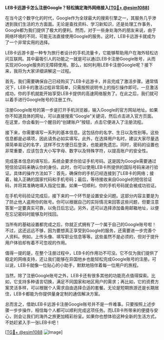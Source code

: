 **LEB卡远游卡怎么注册Google？轻松搞定海外网络接入[[TG💪+ @esim1088](https://t.me/s/esim1088)]**

在当今这个数字化的时代，Google作为全球最大的搜索引擎之一，其服务几乎渗透到我们生活的方方面面。无论是查找资料、学习新知识，还是处理工作事务，Google都为我们提供了极大的便利。然而，对于一些身处海外的朋友来说，由于网络环境的不同，可能无法直接使用Google的服务。这时，LEB卡远游卡就成为了一个非常实用的选择。

LEB卡远游卡是一种专为旅行者设计的手机流量卡，它能够帮助用户在海外轻松访问互联网。其中最吸引人的功能之一就是可以通过LEB卡注册Google账号，从而实现对Google服务的无障碍使用。那么，如何利用LEB卡注册Google呢？接下来，我将为大家详细讲解这一过程。

首先，我们需要确保自己已经购买了LEB卡远游卡，并且完成了激活步骤。通常情况下，LEB卡的激活过程非常简单，只需按照说明书上的指引操作即可。一旦激活成功，你的手机就能开始享受LEB卡提供的高速网络服务了。在此之后，我们就可以着手进行Google账号的注册工作。

注册Google账号的第一步是打开手机浏览器，输入Google的官方网站地址。如果你不知道具体的网址，可以直接搜索“Google”关键词，然后点击进入官方页面。在这里，你会看到一个醒目的“创建账户”按钮，点击它便进入了注册流程。

接下来，你需要填写一系列的基本信息。这包括你的名字、生日以及性别等。这些信息都是必填项，因此请务必如实填写。此外，在选择用户名时，建议大家尽量选择简单易记的名字，这样不仅方便日后登录，也能避免遗忘。同时，密码的设置也非常重要，应该包含大小写字母、数字以及特殊字符，以提高账户的安全性。

完成基本信息的填写后，系统会要求你验证手机号码。这是因为Google需要通过短信验证码来确认你的身份。此时，你可以使用LEB卡所提供的国际号码来进行验证。具体的操作方法如下：首先，确保你的手机已经连接到了LEB卡的网络；接着，输入正确的国家代码和手机号码；最后，等待接收来自Google的短信验证码，并将其准确地填入指定位置。如果一切顺利，你的手机号码就会被成功验证。

在手机号码验证完成后，接下来的一个环节是设置安全问题。这部分内容主要是为了防止他人盗用你的账号。你可以根据自己的实际情况来回答这些问题，但要注意答案一定要真实可靠，以免日后忘记。另外，还可以选择添加备用邮箱地址，以便在忘记密码时能够及时找回。

当所有的基础设置都完成之后，你就正式拥有了一个属于自己的Google账号啦！不过，这还远远不够，因为要想真正享受到Google的服务，还需要进一步完善个人资料。例如，上传头像、填写职业信息等等。这些虽然不是必须的，但对于提升用户体验却有着不可忽视的作用。

值得一提的是，在整个注册过程中，LEB卡的作用功不可没。它不仅为我们提供了稳定的网络支持，还让我们能够在异国他乡也能轻松完成Google账号的注册。可以说，LEB卡就像一位贴心的小助手，默默地陪伴着每一位用户的旅程。

当然，除了注册Google账号之外，LEB卡还有很多其他的功能亮点值得探索。比如，它支持多种语言切换，满足不同国家和地区用户的需求；再比如，它的资费方案灵活多样，可以根据个人需求自由选择合适的套餐。无论是短期旅游还是长期居住，LEB卡都能为你提供量身定制的通信解决方案。

总而言之，借助LEB卡远游卡注册Google账号并不是一件难事。只要按照上述步骤一步步操作，相信每个人都可以顺利完成这项任务。而LEB卡所带来的便捷与安心，则会让我们的海外之旅更加精彩纷呈。如果你也想体验这种全新的生活方式，不妨赶紧入手一张LEB卡吧！

[[TG💪+ @esim1088](https://t.me/s/esim1088) ![Image](https://i.postimg.cc/4NQfJmqS/Snipaste-2025-05-13-00-14-12.png)]